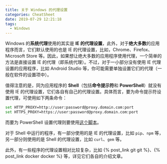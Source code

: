 ```yaml
---
title: 关于 Windows 的代理设置
categories: CheatSheet
date: 2019-07-29 12:21:18
tags:
  - Windows
---
```

Windows 的**系统代理**使用的其实是 **IE 的代理设置**，此外，对于**绝大多数**的应用程序而言，它们默认使用的也是 IE 的代理设置，比如，Chrome、Firefox、Microsoft Store 等。因此，如果想让绝大多数的应用程序使用代理，一个简单的方法是直接设置 IE 的代理（即系统代理）。不过，对于一小部分没有使用 IE 代理设置的应用程序，比如 Android Studio 等，你可能需要单独设置它们的代理（一般在软件的设置项中）。

值得注意的是，同为应用程序的 **Shell**（包括**命令提示符**和 **PowerShell**）就没有使用 IE 的代理设置，它们各自有自己的代理设置。具体而言，要为命令提示符设置代理，可使用如下两条命令：

```sh
set HTTP_PROXY=http://user:password@proxy.domain.com:port
set HTTPS_PROXY=https://user:password@proxy.domain.com:port
```

而要为 PowerShell 设置代理则要使用[这个脚本](todo)。

对于 Shell 中运行的程序，有一部分使用的是 IE 的代理设置，比如 `pip`、`npm` 等，另一部分则使用的是 Shell 的代理设置，比如 `curl`、`gem` 等。

此外，有一些程序的代理设置相对比较复杂，比如 {% post_link git git %}、{% post_link docker docker %} 等，详见它们各自的介绍文章。

